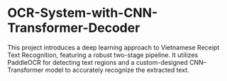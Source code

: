# OCR-System-with-CNN-Transformer-Decoder
This project introduces a deep learning approach to Vietnamese Receipt Text Recognition, featuring a robust two-stage pipeline. It utilizes PaddleOCR for detecting text regions and a custom-designed CNN–Transformer model to accurately recognize the extracted text.
